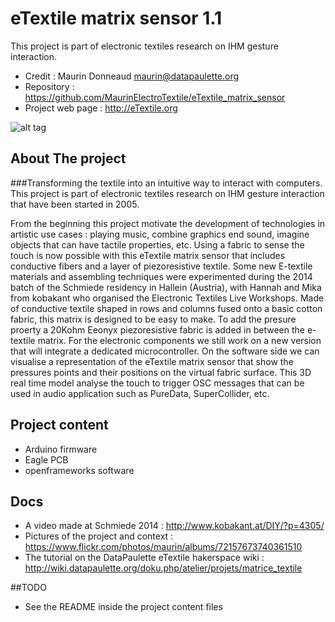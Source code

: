 # eTextile matrix sensor 1.1

This project is part of electronic textiles research on IHM gesture interaction.
 - Credit : Maurin Donneaud <maurin@datapaulette.org>
 - Repository : https://github.com/MaurinElectroTextile/eTextile_matrix_sensor
 - Project web page : http://eTextile.org

![alt tag](https://c4.staticflickr.com/8/7637/16464397214_b98a5b9cde.jpg)

## About The project

###Transforming the textile into an intuitive way to interact with computers. This project is part of electronic textiles research on IHM gesture interaction that have been started in 2005.

From the beginning this project motivate the development of technologies in artistic use cases : playing music, combine graphics end sound, imagine objects that can have tactile properties, etc. Using a fabric to sense the touch is now possible with this eTextile matrix sensor that includes conductive fibers and a layer of piezoresistive textile. Some new E-textile materials and assembling techniques were experimented during the 2014 batch of the Schmiede residency in Hallein (Austria), with Hannah and Mika from kobakant who organised the Electronic Textiles Live Workshops. Made of conductive textile shaped in rows and columns fused onto a basic cotton fabric, this matrix is designed to be easy to make. To add the presure proerty a 20Kohm Eeonyx piezoresistive fabric is added in between the e-textile matrix. For the electronic components we still work on a new version that will integrate a dedicated microcontroller. On the software side we can visualise a representation of the eTextile matrix sensor that show the pressures points and their positions on the virtual fabric surface. This 3D real time model analyse the touch to trigger OSC messages that can be used in audio application such as PureData, SuperCollider, etc.

## Project content
 - Arduino firmware
 - Eagle PCB
 - openframeworks software

## Docs
 - A video made at Schmiede 2014 : http://www.kobakant.at/DIY/?p=4305/
 - Pictures of the project and context : https://www.flickr.com/photos/maurin/albums/72157673740361510
 - The tutorial on the DataPaulette eTextile hakerspace wiki : http://wiki.datapaulette.org/doku.php/atelier/projets/matrice_textile

##TODO
 - See the README inside the project content files
